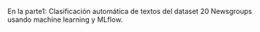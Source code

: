 En la parte1: Clasificación automática de textos del dataset 20 Newsgroups usando machine learning y MLflow.
